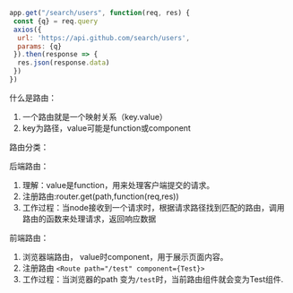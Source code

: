 
```js
app.get("/search/users", function(req, res) {
 const {q} = req.query
 axios({
  url: 'https://api.github.com/search/users',
  params: {q}
 }).then(response => {
  res.json(response.data)
 })
})
```

什么是路由：

1. 一个路由就是一个映射关系（key.value）
2. key为路径，value可能是function或component

路由分类：

后端路由：

1. 理解：value是function，用来处理客户端提交的请求。
2. 注册路由:router.get(path,function(req,res))
3. 工作过程：当node接收到一个请求时，根据请求路径找到匹配的路由，调用路由的函数来处理请求，返回响应数据

前端路由：

1. 浏览器端路由， value时component，用于展示页面内容。
2. 注册路由 `<Route path="/test" component={Test}>`
3. 工作过程：当浏览器的path 变为`/test`时，当前路由组件就会变为Test组件.

